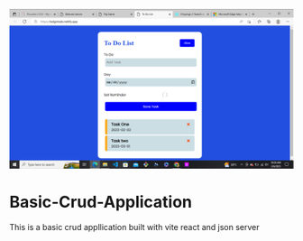 ![Capture](portfolio3.PNG)

# Basic-Crud-Application

This is a basic crud appllication built with vite react and json server

